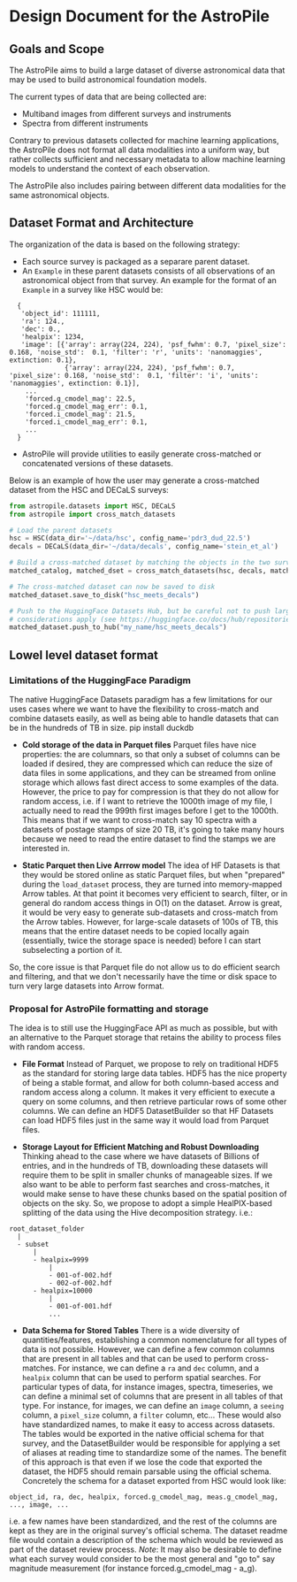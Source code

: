 # Design Document for the AstroPile


## Goals and Scope

The AstroPile aims to build a large dataset of diverse astronomical data that may be used to build
astronomical foundation models.

The current types of data that are being collected are:
  - Multiband images from different surveys and instruments
  - Spectra from different instruments

Contrary to previous datasets collected for machine learning applications, the AstroPile does not 
format all data modalities into a uniform way, but rather collects sufficient and necessary metadata
to allow machine learning models to understand the context of each observation. 

The AstroPile also includes pairing between different data modalities for the same astronomical objects. 


## Dataset Format and Architecture

The organization of the data is based on the following strategy:

  - Each source survey is packaged as a separare parent dataset.
  - An `Example` in these parent datasets consists of all observations of an astronomical object from that survey. An example for the format of an `Example` in a survey like HSC would be:  
  ```
    {  
     'object_id': 111111,
     'ra': 124.,
     'dec': 0.,
     'healpix': 1234,
     'image': [{'array': array(224, 224), 'psf_fwhm': 0.7, 'pixel_size': 0.168, 'noise_std':  0.1, 'filter': 'r', 'units': 'nanomaggies', extinction: 0.1},
                {'array': array(224, 224), 'psf_fwhm': 0.7, 'pixel_size': 0.168, 'noise_std':  0.1, 'filter': 'i', 'units': 'nanomaggies', extinction: 0.1}],
      ...  
      'forced.g_cmodel_mag': 22.5,  
      'forced.g_cmodel_mag_err': 0.1,
      'forced.i_cmodel_mag': 21.5,
      'forced.i_cmodel_mag_err': 0.1,
      ...
    }
  ```
  - AstroPile will provide utilities to easily generate cross-matched or concatenated versions of these datasets.


Below is an example of how the user may generate a cross-matched dataset from the HSC and DECaLS surveys:
```python
from astropile.datasets import HSC, DECaLS
from astropile import cross_match_datasets

# Load the parent datasets
hsc = HSC(data_dir='~/data/hsc', config_name='pdr3_dud_22.5')
decals = DECaLS(data_dir='~/data/decals', config_name='stein_et_al')

# Build a cross-matched dataset by matching the objects in the two surveys within 1 arcsecond
matched_catalog, matched_dset = cross_match_datasets(hsc, decals, match_radius=1.0)

# The cross-matched dataset can now be saved to disk
matched_dataset.save_to_disk("hsc_meets_decals")

# Push to the HuggingFace Datasets Hub, but be careful not to push large datasets as special 
# considerations apply (see https://huggingface.co/docs/hub/repositories-recommendations)
matched_dataset.push_to_hub("my_name/hsc_meets_decals") 
```

## Lowel level dataset format

### Limitations of the HuggingFace Paradigm
The native HuggingFace Datasets paradigm has a few limitations for our uses cases where we want to have the flexibility to cross-match and combine datasets easily,
as well as being able to handle datasets that can be in the hundreds of TB in size.
pip install duckdb
  - **Cold storage of the data in Parquet files** Parquet files have nice properties: the are columnars, so that only a subset of columns can be loaded if desired, they are compressed which can reduce the size of data files in some applications, and they can be streamed from online storage which allows fast direct access to some examples of the data. However, the price to pay for compression is that they do not allow for random access, i.e. if I want to retrieve the 1000th image of my file, I actually need to read the 999th first images before I get to the 1000th. This means that if we want to cross-match say 10 spectra with a datasets of postage stamps of size 20 TB, it's going to take many hours because we need to read the entire dataset to find the stamps we are interested in.


  - **Static Parquet then Live Arrrow model** The idea of HF Datasets is that they would be stored online as static Parquet files, but when "prepared" during the `load_dataset` process, they are turned into memory-mapped Arrow tables. At that point it becomes very efficient to search, filter, or in general do random access things in O(1) on the dataset. Arrow is great, it would be very easy to generate sub-datasets and cross-match from the Arrow tables. However, for large-scale datasets of 100s of TB, this means that the entire dataset needs to be copied locally again (essentially, twice the storage space is needed) before I can start subselecting a portion of it. 


So, the core issue is that Parquet file do not allow us to do efficient search and filtering, and that we don't necessarily have the time or disk space to turn very large datasets into Arrow format.

### Proposal for AstroPile formatting and storage

The idea is to still use the HuggingFace API as much as possible, but with an alternative to the Parquet storage that retains the ability to process files with random access.

  - **File Format** Instead of Parquet, we propose to rely on traditional HDF5 as the standard for storing large data tables. HDF5 has the nice property of being a stable format, and allow for both column-based access and random access along a column. It makes it very efficient to execute a query on some columns, and then retrieve particular rows of some other columns. We can define an HDF5 DatasetBuilder so that HF Datasets can load HDF5 files just in the same way it would load from Parquet files. 


  - **Storage Layout for Efficient Matching and Robust Downloading** Thinking ahead to the case where we have datasets of Billions of entries, and in the hundreds of TB, downloading these datasets will require them to be split in smaller chunks of manageable sizes. If we also want to be able to perform fast searches and cross-matches, it would make sense to have these chunks based on the spatial position of objects on the sky. So, we propose to adopt a simple HealPIX-based splitting of the data using the Hive decomposition strategy. i.e.:
  ```
  root_dataset_folder
    |
    - subset
        |
        - healpix=9999
            |
            - 001-of-002.hdf
            - 002-of-002.hdf
        - healpix=10000
            |
            - 001-of-001.hdf
            ...
  ```

  - **Data Schema for Stored Tables** There is a wide diversity of quantities/features, establishing a common nomenclature for all types of data is not possible. However, we can define a few common columns that are present in all tables and that can be used to perform cross-matches. For instance, we can define a `ra` and `dec` column, and a `healpix` column that can be used to perform spatial searches. For particular types of data, for instance images, spectra, timeseries, we can define a minimal set of columns that are present in all tables of that type. For instance, for images, we can define an `image` column, a `seeing` column, a `pixel_size` column, a `filter` column, etc... These would also have standardized names, to make it easy to access across datasets.
  The tables would be exported in the native official schema for that survey, and the DatasetBuilder would be responsible for applying a set of aliases at reading time to standardize some of the names. The benefit of this approach is that even if we lose the code that exported the dataset, the HDF5 should remain parsable using the official schema.
  Concretely the schema for a dataset exported from HSC would look like:
  ```
  object_id, ra, dec, healpix, forced.g_cmodel_mag, meas.g_cmodel_mag, ..., image, ...
  ```
  i.e. a few names have been standardized, and the rest of the columns are kept as they are in the original survey's official schema.
  The dataset readme file would contain a description of the schema which would be reviewed as part of the dataset review process.
  *Note*: It may also be desirable to define what each survey would consider to be the most general and "go to" say magnitude measurement (for instance forced.g_cmodel_mag - a_g).
  
